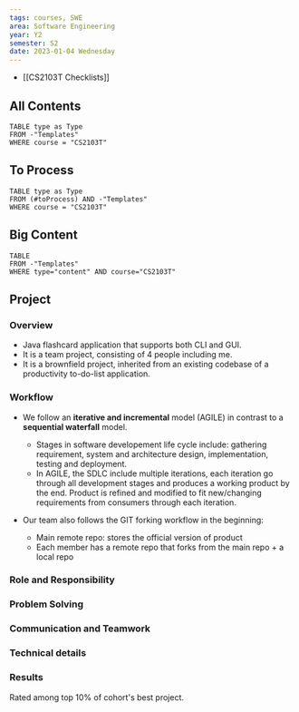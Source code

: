 ```yaml
---
tags: courses, SWE
area: Software Engineering
year: Y2
semester: S2
date: 2023-01-04 Wednesday
---
```


- [[CS2103T Checklists]]

## All Contents
```dataview
TABLE type as Type
FROM -"Templates"
WHERE course = "CS2103T"
```


## To Process
```dataview
TABLE type as Type
FROM (#toProcess) AND -"Templates"
WHERE course = "CS2103T"
```

## Big Content

```dataview
TABLE 
FROM -"Templates"
WHERE type="content" AND course="CS2103T"
```

## Project

### Overview

- Java flashcard application that supports both CLI and GUI.
- It is a team project, consisting of 4 people including me.
- It is a brownfield project, inherited from an existing codebase of a productivity to-do-list application.

### Workflow

- We follow an **iterative and incremental** model (AGILE) in contrast to a **sequential waterfall** model.
	- Stages in software developement life cycle include: gathering requirement, system and architecture design, implementation, testing and deployment.
	- In AGILE, the SDLC include multiple iterations, each iteration go through all development stages and produces a working product by the end. Product is refined and modified to fit new/changing requirements from consumers through each iteration.

- Our team also follows the GIT forking workflow in the beginning:
	- Main remote repo: stores the official version of product
	- Each member has a remote repo that forks from the main repo + a local repo

### Role and Responsibility





### Problem Solving

### Communication and Teamwork

### Technical details

### Results

Rated among top 10% of cohort's best project.

